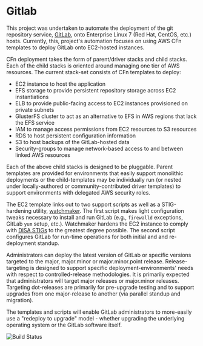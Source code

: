 # Gitlab

This project was undertaken to automate the deployment of the git repository service, [GitLab](https://gitlab.com), onto Enterprise Linux 7 (Red Hat, CentOS, etc.) hosts. Currently, this, project's automation focuses on using AWS CFn templates to deploy GitLab onto EC2-hosted instances.

CFn deployment takes the form of parent/driver stacks and child stacks. Each of the child stacks is oriented around managing one tier of AWS resources. The current stack-set consists of CFn templates to deploy:

- EC2 instance to host the application
- EFS storage to provide persistent repository storage across EC2 instantiations
- ELB to provide public-facing access to EC2 instances provisioned on private subnets
- GlusterFS cluster to act as an alternative to EFS in AWS regions that lack the EFS service
- IAM to manage access permissions from EC2 resources to S3 resources
- RDS to host persistent configuration information
- S3 to host backups of the GitLab-hosted data
- Security-groups to manage network-based access to and between linked AWS resources

Each of the above child stacks is designed to be pluggable. Parent templates are provided for environments that easily support monolithic deployments or the child-templates may be individually run (or nested under locally-authored or community-contributed driver templates) to support environments with delegated AWS security roles.

The EC2 template links out to two support scripts as well as a STIG-hardening utility, [watchmaker](https://github.com/plus3it/watchmaker). The first script makes light configuration tweaks necessary to install and run GitLab (e.g., `firewalld` exceptions, GitLab `yum` setup, etc.). Watchmaker hardens the EC2 instance to comply with [DISA STIGs](https://iase.disa.mil/stigs/os/unix-linux/Pages/index.aspx) to the greatest degree possible. The second script configures GitLab for run-time operations for both initial and and re-deployment standup.

Administrators can deploy the latest version of GitLab or specific versions targeted to the major, major.minor or major.minor.point release. Release-targeting is designed to support specific deployment-environments' needs with respect to controlled-release methodologies. It is primarily expected that administrators will target major releases or major.minor releases. Targeting dot-releases are primarily for pre-upgrade testing and to support upgrades from one major-release to another (via parallel standup and migration).

The templates and scripts will enable GitLab administrators to more-easily use a "redeploy to upgrade" model - whether upgrading the underlying operating system or the GitLab software itself.

![Build Status](https://travis-ci.org/plus3it/dotc-gitlab.svg?branch=master)
